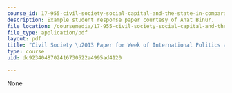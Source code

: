 ```yaml
---
course_id: 17-955-civil-society-social-capital-and-the-state-in-comparative-perspective-fall-2004
description: Example student response paper courtesy of Anat Binur.
file_location: /coursemedia/17-955-civil-society-social-capital-and-the-state-in-comparative-perspective-fall-2004/dc9234048702416730522a4995ad4120_anat_binur.pdf
file_type: application/pdf
layout: pdf
title: "Civil Society \u2013 Paper for Week of International Politics and Globalization"
type: course
uid: dc9234048702416730522a4995ad4120

---
```

None